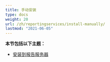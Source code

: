 ```yaml
---
title: 手动安装
type: docs
weight: 20
url: /zh/reportingservices/install-manually/
lastmod: "2021-06-05"
---
```


**本节包括以下主题：**

- [安装到报告服务器](/pdf/zh/reportingservices/install-to-report-server/)